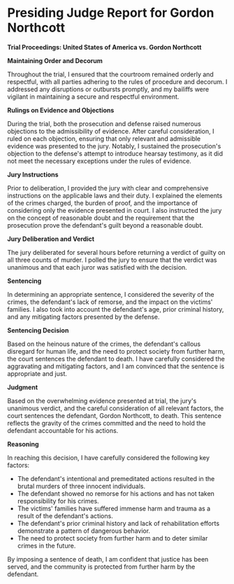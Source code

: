 # Presiding Judge Report for Gordon Northcott

**Trial Proceedings: United States of America vs. Gordon Northcott**

**Maintaining Order and Decorum**

Throughout the trial, I ensured that the courtroom remained orderly and respectful, with all parties adhering to the rules of procedure and decorum. I addressed any disruptions or outbursts promptly, and my bailiffs were vigilant in maintaining a secure and respectful environment.

**Rulings on Evidence and Objections**

During the trial, both the prosecution and defense raised numerous objections to the admissibility of evidence. After careful consideration, I ruled on each objection, ensuring that only relevant and admissible evidence was presented to the jury. Notably, I sustained the prosecution's objection to the defense's attempt to introduce hearsay testimony, as it did not meet the necessary exceptions under the rules of evidence.

**Jury Instructions**

Prior to deliberation, I provided the jury with clear and comprehensive instructions on the applicable laws and their duty. I explained the elements of the crimes charged, the burden of proof, and the importance of considering only the evidence presented in court. I also instructed the jury on the concept of reasonable doubt and the requirement that the prosecution prove the defendant's guilt beyond a reasonable doubt.

**Jury Deliberation and Verdict**

The jury deliberated for several hours before returning a verdict of guilty on all three counts of murder. I polled the jury to ensure that the verdict was unanimous and that each juror was satisfied with the decision.

**Sentencing**

In determining an appropriate sentence, I considered the severity of the crimes, the defendant's lack of remorse, and the impact on the victims' families. I also took into account the defendant's age, prior criminal history, and any mitigating factors presented by the defense.

**Sentencing Decision**

Based on the heinous nature of the crimes, the defendant's callous disregard for human life, and the need to protect society from further harm, the court sentences the defendant to death. I have carefully considered the aggravating and mitigating factors, and I am convinced that the sentence is appropriate and just.

**Judgment**

Based on the overwhelming evidence presented at trial, the jury's unanimous verdict, and the careful consideration of all relevant factors, the court sentences the defendant, Gordon Northcott, to death. This sentence reflects the gravity of the crimes committed and the need to hold the defendant accountable for his actions.

**Reasoning**

In reaching this decision, I have carefully considered the following key factors:

* The defendant's intentional and premeditated actions resulted in the brutal murders of three innocent individuals.
* The defendant showed no remorse for his actions and has not taken responsibility for his crimes.
* The victims' families have suffered immense harm and trauma as a result of the defendant's actions.
* The defendant's prior criminal history and lack of rehabilitation efforts demonstrate a pattern of dangerous behavior.
* The need to protect society from further harm and to deter similar crimes in the future.

By imposing a sentence of death, I am confident that justice has been served, and the community is protected from further harm by the defendant.